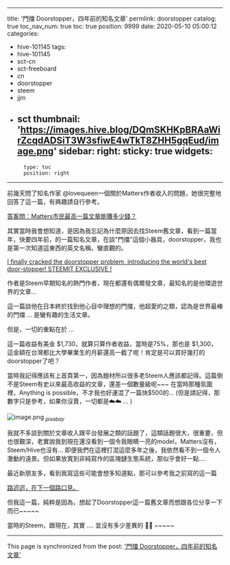 
---
title: '門擋 Doorstopper，四年前的知名文章'
permlink: doorstopper
catalog: true
toc_nav_num: true
toc: true
position: 9999
date: 2020-05-10 05:00:12
categories:
- hive-101145
tags:
- hive-101145
- sct-cn
- sct-freeboard
- cn
- doorstopper
- steem
- jjm
- sct
thumbnail: 'https://images.hive.blog/DQmSKHKpBRAaWirZcqdADSiT3W3sfiwE4wTkT8ZHH5gqEud/image.png'
sidebar:
    right:
        sticky: true
widgets:
    -
        type: toc
        position: right
---


前幾天問了知名作家 @lovequeen一個關於Matters作者收入的問題，她很完整地回答了這一篇，有興趣請自行參考。

[答客問：Matters市民最高一篇文章能賺多少錢？](https://hive.blog/hive-105017/@lovequeen/matters)

其實當時我會想知道，是因為我忘記為什麼原因去找Steem舊文章，看到一篇當年，快要四年前，的一篇知名文章，在談"門擋"這個小器具，doorstopper，我也是第一次知道這東西的英文名稱，蠻直觀的。

[I finally cracked the doorstopper problem, introducing the world's best door-stopper! STEEMIT EXCLUSIVE !](https://steemit.com/doorstopper/@knozaki2015/i-finally-cracked-the-doorstopper-problem-introducing-the-world-s-best-door-stopper-steemit-exclusive)

作者是Steem早期知名的熱門作者，現在都還有偶爾發文章，最知名的是他環遊世界的文章...

這一篇談他在日本終於找到他心目中理想的門擋，他超愛的之類，認為是世界最棒的門擋 ... 是蠻有趣的生活文章。

但是，一切的重點在於 ...

這一篇收益有美金 $1,730，就算只算作者收益，當時是75%，那也是 $1,300，這金額在台灣都比大學畢業生的月薪還高一截了呢！肯定是可以買好幾打的doorstopper了吧？

當時我記得應該有上首頁第一，因為題材所以很多老Steem人應該都記得。這篇倒不是Steem有史以來最高收益的文章，還差一個數量級呢~~~ 在當時那種氛圍裡，Anything is possible，不才我也好運混了一篇快$500的... (但是請記得，那數字只是參考，如果你沒賣，一切都是☁️☁️ ... )

![image.png](https://images.hive.blog/DQmSKHKpBRAaWirZcqdADSiT3W3sfiwE4wTkT8ZHH5gqEud/image.png)
<sub>*pixabay*</sub>

我就不多談到關於文章收入跟平台發展之類的話題了，這類話題很大，很重要，但也很艱深，老實說我到現在還沒看到一個令我眼睛一亮的model，Matters沒有，Steem/Hive也沒有... 即便我們在這裡打混這麼多年之後，我依然看不到一個令人激動的遠景。但如果放寬到非純寫作的區塊鏈生態系統，那似乎會好一點.... 

最近新朋友多，看到我寫這些可能會想多知道點，那可以參考我之前寫的這一篇

[路迢迢，在下一個路口見。](https://steemit.com/hive-101145/@deanliu/3jng7l)

但我這一篇，純粹是因為，想起了Doorstopper這一篇舊文章而想跟各位分享一下而已~~~~~ 

當時的Steem，跟現在，其實 .... 並沒有多少差異的 🤔🤔 ~~~~~

- - -

This page is synchronized from the post: ['門擋 Doorstopper，四年前的知名文章'](https://steemit.com/@deanliu/doorstopper)
